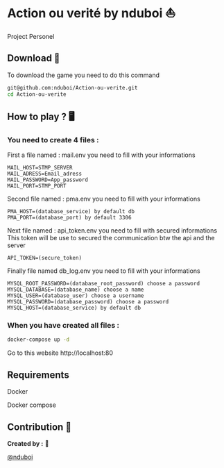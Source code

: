# Action ou verité by nduboi ⛵
Project Personel  
## Download 💾

To download the game you need to do this command

```bash
git@github.com:nduboi/Action-ou-verite.git
cd Action-ou-verite
```

## How to play ? :desktop_computer:

### You need to create 4 files :

First a file named : mail.env you need to fill with your informations
```env
MAIL_HOST=STMP_SERVER
MAIL_ADRESS=Email_adress
MAIL_PASSWORD=App_password
MAIL_PORT=STMP_PORT
```

Second file named : pma.env you need to fill with your informations
```env
PMA_HOST=(database_service) by default db
PMA_PORT=(database_port) by default 3306
```

Next file named : api_token.env you need to fill with secured informations
This token will be use to secured the communication btw the api and the server
```env
API_TOKEN=(secure_token)
```

Finally file named db_log.env you need to fill with your informations
```env
MYSQL_ROOT_PASSWORD=(database_root_password) choose a password
MYSQL_DATABASE=(database_name) choose a name
MYSQL_USER=(database_user) choose a username
MYSQL_PASSWORD=(database_password) choose a password
MYSQL_HOST=(database_service) by default db
```

### When you have created all files :  

```bash
docker-compose up -d
```

Go to this website http://localhost:80

## Requirements

Docker  

Docker compose

## Contribution 👏
**Created by :** 📝

[@nduboi](https://github.com/nduboi)